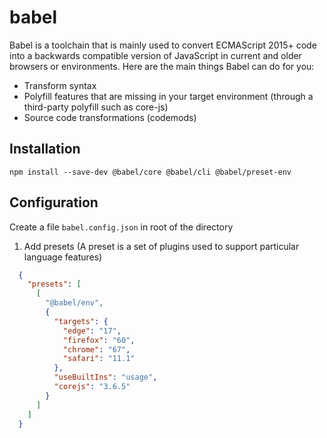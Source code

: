 # babel

Babel is a toolchain that is mainly used to convert ECMAScript 2015+ code into a backwards compatible version of JavaScript in current and older browsers or environments. Here are the main things Babel can do for you:

- Transform syntax
- Polyfill features that are missing in your target environment (through a third-party polyfill such as core-js)
- Source code transformations (codemods)

## Installation

`npm install --save-dev @babel/core @babel/cli @babel/preset-env`

## Configuration

Create a file `babel.config.json`  in root of the directory

1. Add presets (A preset is a set of plugins used to support particular language features)
```json
  {
    "presets": [
      [
        "@babel/env",
        {
          "targets": {
            "edge": "17",
            "firefox": "60",
            "chrome": "67",
            "safari": "11.1"
          },
          "useBuiltIns": "usage",
          "corejs": "3.6.5"
        }
      ]
    ]
  }
```

 
